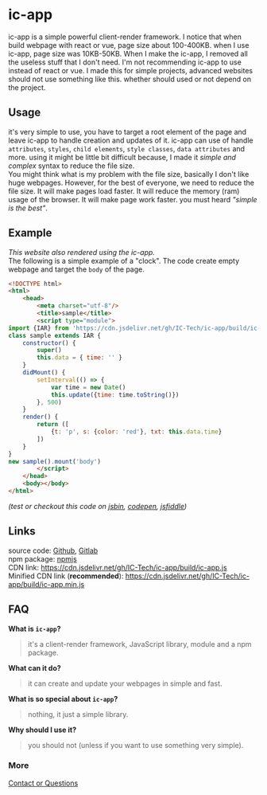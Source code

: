 # ic-app
ic-app is a simple powerful client-render framework. I notice that when build webpage with react or vue, page size about 100-400KB. when I use ic-app, page size was 10KB-50KB. When I make the ic-app, I removed all the useless stuff that I don't need. I'm not recommending ic-app to use instead of react or vue. I made this for simple projects, advanced websites should not use something like this. whether should used or not depend on the project.

## Usage
it's very simple to use, you have to target a root element of the page and leave ic-app to handle creation and updates of it. ic-app can use of handle `attributes`, `styles`, `child elements`, `style classes`, `data attributes` and more. using it might be little bit difficult because, I made it *simple and complex* syntax to reduce the file size.  
You might think what is my problem with the file size, basically I don't like huge webpages. However, for the best of everyone, we need to reduce the file size. It will make pages load faster. It will reduce the memory (ram) usage of the browser. It will make page work faster. you must heard *"simple is the best"*.

## Example
*This website also rendered using the ic-app.*<br>
The following is a simple example of a "clock". The code create empty webpage and target the `body` of the page.
```html
<!DOCTYPE html>
<html>
	<head>
		<meta charset="utf-8"/>
		<title>sample</title>
		<script type="module">
import {IAR} from 'https://cdn.jsdelivr.net/gh/IC-Tech/ic-app/build/ic-app.min.js'
class sample extends IAR {
	constructor() {
		super()
		this.data = { time: '' }
	}
	didMount() {
		setInterval(() => {
			var time = new Date()
			this.update({time: time.toString()})
		}, 500)
	}
	render() {
		return ([
			{t: 'p', s: {color: 'red'}, txt: this.data.time}
		])
	}
}
new sample().mount('body')
		</script>
	</head>
	<body></body>
</html>
```
*(test or checkout this code on [jsbin](https://jsbin.com/zofosej), [codepen](https://codepen.io/ImeshChamara/pen/KKmPedZ), [jsfiddle](https://jsfiddle.net/IC_Tech/g9pt2seq/))*

## Links
source code: [Github](https://github.com/IC-Tech/ic-app), [Gitlab](https://gitlab.com/IC-Tech/ic-app)<br>
npm package: [npmjs](https://www.npmjs.com/package/ic-app)<br>
CDN link: <https://cdn.jsdelivr.net/gh/IC-Tech/ic-app/build/ic-app.js><br>
Minified CDN link (**recommended**): <https://cdn.jsdelivr.net/gh/IC-Tech/ic-app/build/ic-app.min.js>

## FAQ
**What is `ic-app`?**
> it's a client-render framework, JavaScript library, module and a npm package.

**What can it do?**
> it can create and update your webpages in simple and fast.

**What is so special about `ic-app`?**
> nothing, it just a simple library.

**Why should I use it?**
> you should not (unless if you want to use something very simple).

### More
[Contact or Questions](mailto:imesh1chamara@gmail.com)
